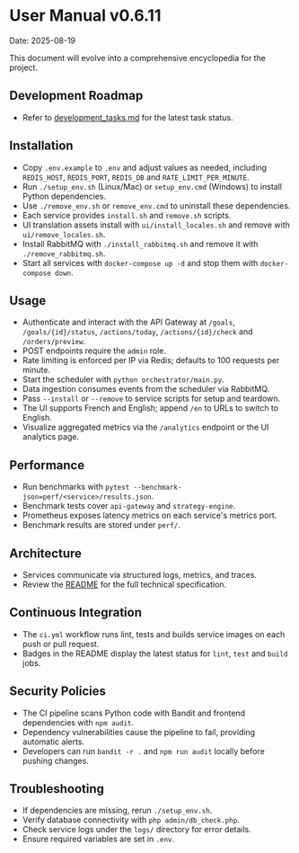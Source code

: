 # User Manual v0.6.11

Date: 2025-08-19

This document will evolve into a comprehensive encyclopedia for the project.

## Development Roadmap
- Refer to [development_tasks.md](development_tasks.md) for the latest task status.

## Installation
- Copy `.env.example` to `.env` and adjust values as needed, including `REDIS_HOST`, `REDIS_PORT`, `REDIS_DB` and `RATE_LIMIT_PER_MINUTE`.
- Run `./setup_env.sh` (Linux/Mac) or `setup_env.cmd` (Windows) to install Python dependencies.
- Use `./remove_env.sh` or `remove_env.cmd` to uninstall these dependencies.
- Each service provides `install.sh` and `remove.sh` scripts.
- UI translation assets install with `ui/install_locales.sh` and remove with `ui/remove_locales.sh`.
- Install RabbitMQ with `./install_rabbitmq.sh` and remove it with `./remove_rabbitmq.sh`.
- Start all services with `docker-compose up -d` and stop them with `docker-compose down`.

## Usage
- Authenticate and interact with the API Gateway at `/goals`, `/goals/{id}/status`, `/actions/today`, `/actions/{id}/check` and `/orders/preview`.
- POST endpoints require the `admin` role.
- Rate limiting is enforced per IP via Redis; defaults to 100 requests per minute.
- Start the scheduler with `python orchestrator/main.py`.
- Data ingestion consumes events from the scheduler via RabbitMQ.
- Pass `--install` or `--remove` to service scripts for setup and teardown.
- The UI supports French and English; append `/en` to URLs to switch to English.
- Visualize aggregated metrics via the `/analytics` endpoint or the UI analytics page.

## Performance
- Run benchmarks with `pytest --benchmark-json=perf/<service>/results.json`.
- Benchmark tests cover `api-gateway` and `strategy-engine`.
- Prometheus exposes latency metrics on each service's metrics port.
- Benchmark results are stored under `perf/`.

## Architecture
- Services communicate via structured logs, metrics, and traces.
- Review the [README](README.md#6-architecture-technique) for the full technical specification.

## Continuous Integration
- The `ci.yml` workflow runs lint, tests and builds service images on each push or pull request.
- Badges in the README display the latest status for `lint`, `test` and `build` jobs.

## Security Policies
- The CI pipeline scans Python code with Bandit and frontend dependencies with `npm audit`.
- Dependency vulnerabilities cause the pipeline to fail, providing automatic alerts.
- Developers can run `bandit -r .` and `npm run audit` locally before pushing changes.

## Troubleshooting
- If dependencies are missing, rerun `./setup_env.sh`.
- Verify database connectivity with `php admin/db_check.php`.
- Check service logs under the `logs/` directory for error details.
- Ensure required variables are set in `.env`.

